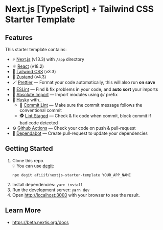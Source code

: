# Next.js [TypeScript] + Tailwind CSS Starter Template

## Features

This starter template contains:

- ⚡️ [Next.js](https://nextjs.org/) (v13.3) with `/app` directory
- ⚛️ [React](https://react.dev/) (v18.2)
- 🎐 [Tailwind CSS](https://tailwindcss.com/) (v3.3)
- 🐻 [Zustand](https://www.npmjs.com/package/zustand) (v4.3)
- 🪄 [Prettier](https://prettier.io/) — Format your code automatically, this will also run **on save**
- 🧼 [ESLint](https://eslint.org/) — Find & fix problems in your code, and **auto sort** your imports
- 🔗 [Absolute Import](./tsconfig.json) — Import modules using `@/` prefix
- 🐶 [Husky](https://www.npmjs.com/package/husky) with...
  - 📜 [Commit Lint](https://github.com/conventional-changelog/commitlint) — Make sure the commit message follows the conventional commit
  - 🕵️ [Lint Staged](https://www.npmjs.com/package/lint-staged) — Check & fix code when commit, block commit if bad code detected
- ⚙️ [Github Actions](https://github.com/features/actions) — Check your code on push & pull-request
- 🤖 [Dependabot](https://github.com/dependabot) — Create pull-request to update your dependencies

## Getting Started

1. Clone this repo.  
   💡 You can use [degit](https://www.npmjs.com/package/degit):
   ```bash
   npx degit afiiif/nextjs-starter-template YOUR_APP_NAME
   ```
2. Install dependencies: `yarn install`
3. Run the development server: `yarn dev`
4. Open [http://localhost:3000](http://localhost:3000) with your browser to see the result.

## Learn More

- https://beta.nextjs.org/docs
